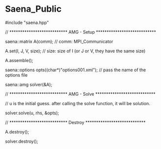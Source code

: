 # Saena_Public

#include "saena.hpp"

// *************************** AMG - Setup ****************************

saena::matrix A(comm); // comm: MPI_Communicator

A.set(I, J, V, size); // size: size of I (or J or V, they have the same size)

A.assemble();


saena::options opts((char*)"options001.xml"); // pass the name of the options file

saena::amg solver(&A);

// *************************** AMG - Solve ****************************

// u is the initial guess. after calling the solve function, it will be solution.

solver.solve(u, rhs, &opts); 

// *************************** Destroy ****************************

A.destroy();

solver.destroy();
